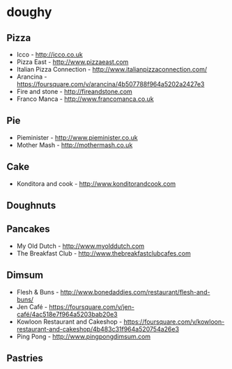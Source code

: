 # doughy

## Pizza
* Icco - http://icco.co.uk
* Pizza East - http://www.pizzaeast.com
* Italian Pizza Connection - http://www.italianpizzaconnection.com/
* Arancina - https://foursquare.com/v/arancina/4b507788f964a5202a2427e3
* Fire and stone - http://fireandstone.com
* Franco Manca - http://www.francomanca.co.uk

## Pie
* Pieminister - http://www.pieminister.co.uk
* Mother Mash - http://mothermash.co.uk
  
## Cake
* Konditora and cook - http://www.konditorandcook.com

## Doughnuts

## Pancakes
* My Old Dutch - http://www.myolddutch.com
* The Breakfast Club - http://www.thebreakfastclubcafes.com
  
## Dimsum 
* Flesh & Buns - http://www.bonedaddies.com/restaurant/flesh-and-buns/
* Jen Café - https://foursquare.com/v/jen-café/4ac518e7f964a5203bab20e3
* Kowloon Restaurant and Cakeshop - https://foursquare.com/v/kowloon-restaurant-and-cakeshop/4b483c31f964a520754a26e3
* Ping Pong - http://www.pingpongdimsum.com

## Pastries 
